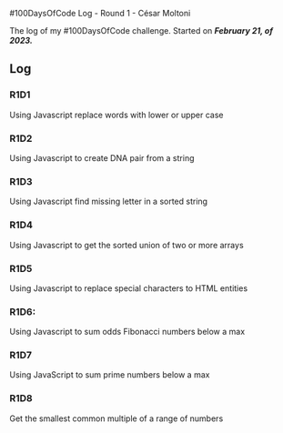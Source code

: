 #100DaysOfCode Log - Round 1 - César Moltoni

The log of my #100DaysOfCode challenge. Started on ***February 21, of 2023.***

## Log

### R1D1 
Using Javascript replace words with lower or upper case

### R1D2
Using Javascript to create DNA pair from a string

### R1D3
Using Javascript find missing letter in a sorted string

### R1D4
Using Javascript to get the sorted union of two or more arrays

### R1D5
Using Javascript to replace special characters to HTML entities

### R1D6:
Using Javascript to sum odds Fibonacci numbers below a max

### R1D7
Using JavaScript to sum prime numbers below a max

### R1D8
Get the smallest common multiple of a range of numbers